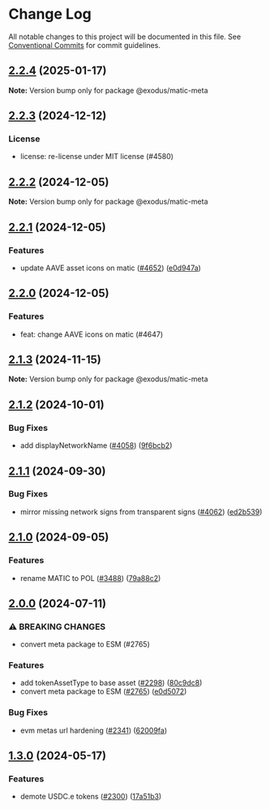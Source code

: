 # Change Log

All notable changes to this project will be documented in this file.
See [Conventional Commits](https://conventionalcommits.org) for commit guidelines.

## [2.2.4](https://github.com/ExodusMovement/assets/compare/@exodus/matic-meta@2.2.3...@exodus/matic-meta@2.2.4) (2025-01-17)

**Note:** Version bump only for package @exodus/matic-meta





## [2.2.3](https://github.com/ExodusMovement/assets/compare/@exodus/matic-meta@2.2.2...@exodus/matic-meta@2.2.3) (2024-12-12)


### License


* license: re-license under MIT license (#4580)



## [2.2.2](https://github.com/ExodusMovement/assets/compare/@exodus/matic-meta@2.2.1...@exodus/matic-meta@2.2.2) (2024-12-05)

**Note:** Version bump only for package @exodus/matic-meta





## [2.2.1](https://github.com/ExodusMovement/assets/compare/@exodus/matic-meta@2.2.0...@exodus/matic-meta@2.2.1) (2024-12-05)


### Features

* update AAVE asset icons on matic ([#4652](https://github.com/ExodusMovement/assets/issues/4652)) ([e0d947a](https://github.com/ExodusMovement/assets/commit/e0d947ada34e056e8c34301895a2f73a62367ea1))



## [2.2.0](https://github.com/ExodusMovement/assets/compare/@exodus/matic-meta@2.1.3...@exodus/matic-meta@2.2.0) (2024-12-05)


### Features


* feat: change AAVE icons on matic (#4647)



## [2.1.3](https://github.com/ExodusMovement/assets/compare/@exodus/matic-meta@2.1.2...@exodus/matic-meta@2.1.3) (2024-11-15)

**Note:** Version bump only for package @exodus/matic-meta





## [2.1.2](https://github.com/ExodusMovement/assets/compare/@exodus/matic-meta@2.1.1...@exodus/matic-meta@2.1.2) (2024-10-01)


### Bug Fixes

* add displayNetworkName ([#4058](https://github.com/ExodusMovement/assets/issues/4058)) ([9f6bcb2](https://github.com/ExodusMovement/assets/commit/9f6bcb2778d409b48e07cb54b5007c0ef73da6c6))



## [2.1.1](https://github.com/ExodusMovement/assets/compare/@exodus/matic-meta@2.1.0...@exodus/matic-meta@2.1.1) (2024-09-30)


### Bug Fixes

* mirror missing network signs from transparent signs ([#4062](https://github.com/ExodusMovement/assets/issues/4062)) ([ed2b539](https://github.com/ExodusMovement/assets/commit/ed2b5397549184fa47ab81d7de5e08b3ec067ccb))



## [2.1.0](https://github.com/ExodusMovement/assets/compare/@exodus/matic-meta@2.0.0...@exodus/matic-meta@2.1.0) (2024-09-05)


### Features

* rename MATIC to POL ([#3488](https://github.com/ExodusMovement/assets/issues/3488)) ([79a88c2](https://github.com/ExodusMovement/assets/commit/79a88c2d77bef46fd569be23bfcbc41b7496b763))



## [2.0.0](https://github.com/ExodusMovement/assets/compare/@exodus/matic-meta@1.3.0...@exodus/matic-meta@2.0.0) (2024-07-11)


### ⚠ BREAKING CHANGES

* convert meta package to ESM (#2765)

### Features

* add tokenAssetType to base asset ([#2298](https://github.com/ExodusMovement/assets/issues/2298)) ([80c9dc8](https://github.com/ExodusMovement/assets/commit/80c9dc8a4d2a8614f84b66d2c9649cdf19601443))
* convert meta package to ESM ([#2765](https://github.com/ExodusMovement/assets/issues/2765)) ([e0d5072](https://github.com/ExodusMovement/assets/commit/e0d5072e1f79bf3770c88333638a7499046544de))


### Bug Fixes

* evm metas url hardening ([#2341](https://github.com/ExodusMovement/assets/issues/2341)) ([62009fa](https://github.com/ExodusMovement/assets/commit/62009fa96731fd45f1225a77cba02b3a08db9236))



## [1.3.0](https://github.com/ExodusMovement/assets/compare/@exodus/matic-meta@1.2.1...@exodus/matic-meta@1.3.0) (2024-05-17)


### Features

* demote USDC.e tokens ([#2300](https://github.com/ExodusMovement/assets/issues/2300)) ([17a51b3](https://github.com/ExodusMovement/assets/commit/17a51b3b2d42e70f55d41e8eb581e89cba19daed))
